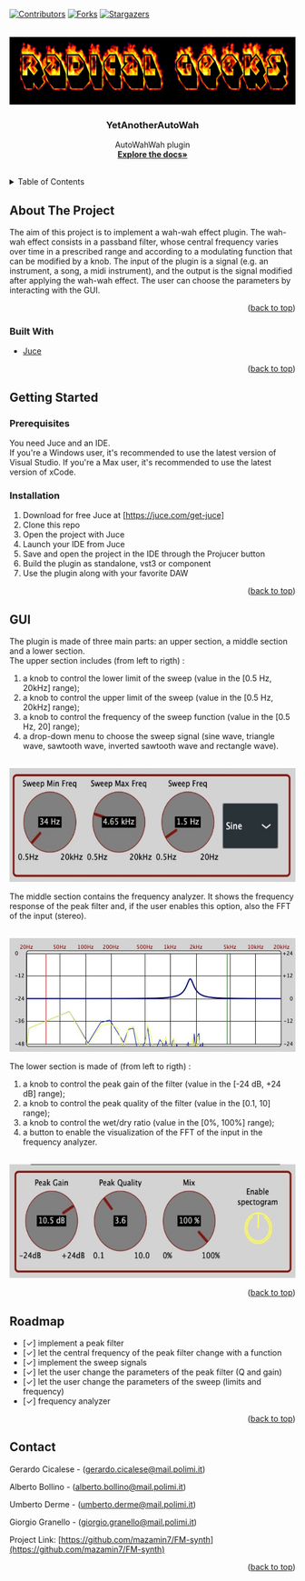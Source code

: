 <div id="top"></div>

<!-- PROJECT SHIELDS -->
[![Contributors][contributors-shield]][contributors-url]
[![Forks][forks-shield]][forks-url]
[![Stargazers][stars-shield]][stars-url]

<!-- PROJECT LOGO -->

<br />
<div align="center">
  <a href="https://github.com/mazamin7/FM-synth">
    <img src="logo.png" alt="Logo" width="640" height="120">
  </a>

<h3 align="center">YetAnotherAutoWah</h3>

  <p align="center">
   AutoWahWah plugin
    <br />
    <a href="https://github.com/mazamin7/FM-synth"><strong>Explore the docs»</strong></a>
    <br />
    <br />
 
  </p>
</div>

<!-- TABLE OF CONTENTS -->
<details>
  <summary>Table of Contents</summary>
  <ol>
    <li>
      <a href="#about-the-project">About The Project</a>
      <ul>
        <li><a href="#built-with">Built With</a></li>
      </ul>
    </li>
    <li>
      <a href="#getting-started">Getting Started</a>
      <ul>
        <li><a href="#prerequisites">Prerequisites</a></li>
        <li><a href="#installation">Installation</a></li>
      </ul>
    </li>
    <li><a href="#GUI">GUI</a></li>
    <li><a href="#roadmap">Roadmap</a></li>
    <li><a href="#contact">Contact</a></li>

  </ol>
</details>

<!-- ABOUT THE PROJECT -->
## About The Project
The aim of this project is to implement a wah-wah effect plugin. The wah-wah effect consists in a passband filter, whose central frequency varies over time in a prescribed range and according to a modulating function that can be modified by a knob.
The input of the plugin is a signal (e.g. an instrument, a song, a midi instrument), and the output is the signal modified after applying the wah-wah effect. The user can choose the parameters by interacting with the GUI.
<p align="right">(<a href="#top">back to top</a>)</p>

### Built With

* [Juce](https://juce.com/)
<p align="right">(<a href="#top">back to top</a>)</p>

<!-- GETTING STARTED -->
## Getting Started

### Prerequisites
You need Juce and an IDE.
<br>If you're a Windows user, it's recommended to use the latest version of Visual Studio. If you're a Max user, it's recommended to use the latest version of xCode.

### Installation
1. Download for free Juce at [https://juce.com/get-juce]
2. Clone this repo
3. Open the project with Juce
4. Launch your IDE from Juce
5. Save and open the project in the IDE through the Projucer button
6. Build the plugin as standalone, vst3 or component
7. Use the plugin along with your favorite DAW

<p align="right">(<a href="#top">back to top</a>)</p>

<!-- GUI -->
## GUI

The plugin is made of three main parts: an upper section, a middle section and a lower section.
<br>The upper section includes (from left to rigth) :
1. a knob to control the lower limit of the sweep (value in the [0.5 Hz, 20kHz] range);
2. a knob to control the upper limit of the sweep (value in the [0.5 Hz, 20kHz] range);
3. a knob to control the frequency of the sweep function (value in the [0.5 Hz, 20] range);
4. a drop-down menu to choose the sweep signal (sine wave, triangle wave, sawtooth wave, inverted sawtooth wave and rectangle wave). 

<br><img src="upper_section.jpg" alt="uppersection" width="600" height="200">

The middle section contains the frequency analyzer. It shows the frequency response of the peak filter and, if the user enables this option, also the FFT of the input (stereo).

<br><img src="middle_section.jpg" alt="middlesection" width="600" height="200">

The lower section is made of (from left to rigth) :
1. a knob to control the peak gain of the filter (value in the [-24 dB, +24 dB] range);
2. a knob to control the peak quality of the filter (value in the [0.1, 10] range);
3. a knob to control the wet/dry ratio (value in the [0%, 100%] range);
4. a button to enable the visualization of the FFT of the input in the frequency analyzer.

<br><img src="lower_section.jpg" alt="lowersection" width="600" height="200">

<p align="right">(<a href="#top">back to top</a>)</p>

<!-- ROADMAP -->
## Roadmap

- [✓] implement a peak filter
- [✓] let the central frequency of the peak filter change with a function
- [✓] implement the sweep signals
- [✓] let the user change the parameters of the peak filter (Q and gain)
- [✓] let the user change the parameters of the sweep (limits and frequency)
- [✓] frequency analyzer

<p align="right">(<a href="#top">back to top</a>)</p>

<!-- CONTACT -->
## Contact

Gerardo Cicalese - (gerardo.cicalese@mail.polimi.it) </p>
Alberto Bollino - (alberto.bollino@mail.polimi.it) </p>
Umberto Derme - (umberto.derme@mail.polimi.it) </p>
Giorgio Granello - (giorgio.granello@mail.polimi.it) </p>

Project Link: [https://github.com/mazamin7/FM-synth](https://github.com/mazamin7/FM-synth)

<p align="right">(<a href="#top">back to top</a>)</p>

<!-- MARKDOWN LINKS & IMAGES -->
<!-- https://www.markdownguide.org/basic-syntax/#reference-style-links -->
[contributors-shield]: https://img.shields.io/github/contributors/mazamin7/FM-synth.svg?style=for-the-badge
[contributors-url]: https://github.com/mazamin7/FM-synth/graphs/contributors
[forks-shield]: https://img.shields.io/github/forks/mazamin7/FM-synth.svg?style=for-the-badge
[forks-url]: https://github.com/mazamin7/FM-synth/network/members
[stars-shield]: https://img.shields.io/github/stars/mazamin7/FM-synth.svg?style=for-the-badge
[stars-url]: https://github.com/mazamin7/FM-synth/stargazers
